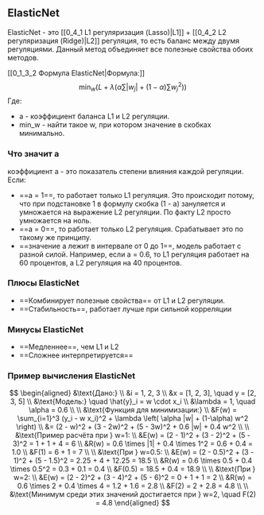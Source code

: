 ## ElasticNet
ElasticNet - это [[0_4_1 L1 регуляризация (Lasso)|L1]] + [[0_4_2 L2 регуляризация (Ridge)|L2]] регуляция, то есть баланс между двумя регуляциями. Данный метод объединяет все полезные свойства обоих методов.

[[0_1_3_2 Формула ElasticNet|Формула:]]
$$
\min_w \left( L + \lambda \left( \alpha \sum |w_j| + (1 - \alpha) \sum w_j^2 \right) \right)
$$
Где: 
- a - коэффициент баланса L1 и L2 регуляции.
- min_w - найти такое w, при котором значение в скобках минимально.

### Что значит a 
коэффициент a - это показатель степени влияния каждой регуляции.  
Если: 
- ==a = 1==, то работает только L1 регуляция. Это происходит потому, что при подстановке 1 в формулу скобка (1 - a) зануляется и умножается на выражение L2 регуляции. По факту L2 просто умножается на ноль. 
- ==a = 0==, то работает только L2 регуляция. Срабатывает это по такому же принципу. 
- ==значение a лежит в интервале от 0 до 1==, модель работает с разной силой. Например, если a = 0.6, то L1 регуляция работает на 60 процентов, а L2 регуляция на 40 процентов.
### Плюсы ElasticNet
- ==Комбинирует полезные свойства== от L1 и L2 регуляции. 
- ==Стабильность==, работает лучше при сильной корреляции 
### Минусы ElasticNet 
- ==Медленнее==, чем L1 и L2
- ==Сложнее интерпретируется== 
### Пример вычисления ElasticNet
$$
\begin{aligned}
&\text{Дано:} \\
&i = 1, 2, 3 \\
&x = [1, 2, 3], \quad y = [2, 3, 5] \\
&\text{Модель:} \quad \hat{y}_i = w \cdot x_i \\
&\lambda = 1, \quad \alpha = 0.6 \\
\\
&\text{Функция для минимизации:} \\
&F(w) = \sum_{i=1}^3 (y_i - w x_i)^2 + \lambda \left( \alpha |w| + (1-\alpha) w^2 \right) \\
&= (2 - w)^2 + (3 - 2w)^2 + (5 - 3w)^2 + 0.6 |w| + 0.4 w^2 \\
\\
&\text{Пример расчёта при } w=1: \\
&E(w) = (2 - 1)^2 + (3 - 2)^2 + (5 - 3)^2 = 1 + 1 + 4 = 6 \\
&R(w) = 0.6 \times |1| + 0.4 \times 1^2 = 0.6 + 0.4 = 1.0 \\
&F(1) = 6 + 1 = 7 \\
\\
&\text{При } w=0.5: \\
&E(w) = (2 - 0.5)^2 + (3 - 1)^2 + (5 - 1.5)^2 = 2.25 + 4 + 12.25 = 18.5 \\
&R(w) = 0.6 \times 0.5 + 0.4 \times 0.5^2 = 0.3 + 0.1 = 0.4 \\
&F(0.5) = 18.5 + 0.4 = 18.9 \\
\\
&\text{При } w=2: \\
&E(w) = (2 - 2)^2 + (3 - 4)^2 + (5 - 6)^2 = 0 + 1 + 1 = 2 \\
&R(w) = 0.6 \times 2 + 0.4 \times 4 = 1.2 + 1.6 = 2.8 \\
&F(2) = 2 + 2.8 = 4.8 \\
\\
&\text{Минимум среди этих значений достигается при } w=2, \quad F(2) = 4.8
\end{aligned}
$$
